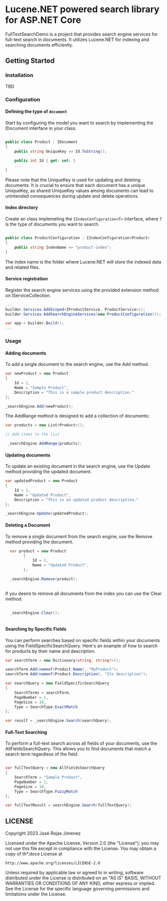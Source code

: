 # Lucene.NET powered search library for ASP.NET Core


FullTextSearchDemo is a project that provides search engine services for full-text search in documents. It utilizes Lucene.NET for indexing and searching documents efficiently.

## Getting Started

### Installation

TBD

### Configuration

#### Defining the type of ```document``` 

Start by configuring the model you want to search by implementing the IDocument interface in your class.

```csharp

public class Product : IDocument
{
    public string UniqueKey => Id.ToString();
    
    public int Id { get; set; }
    ...
}

```

Please note that the UniqueKey is used for updating and deleting documents. It is crucial to ensure that each document has a unique UniqueKey, as shared UniqueKey values among documents can lead to unintended consequences during update and delete operations.

#### Index directory

Create an class implemeting the `IIndexConfiguration<T>` interface, where `T` is the type of documents you want to search.

```csharp

public class ProductConfiguration : IIndexConfiguration<Product>
{
    public string IndexName => "product-index";
}

```

The index name is the folder where Lucene.NET will store the indexed data and related files.

#### Service registration

Register the search engine services using the provided extension method on IServiceCollection.

```csharp
...
builder.Services.AddScoped<IProductService, ProductService>();
builder.Services.AddSearchEngineServices(new ProductConfiguration());

var app = builder.Build();
...
```

### Usage

#### Adding documents

To add a single document to the search engine, use the Add method.

```csharp
var newProduct = new Product
{
    Id = 1,
    Name = "Sample Product",
    Description = "This is a sample product description."
};

_searchEngine.Add(newProduct);

```

The AddRange method is designed to add a collection of documents:

```csharp
var products = new List<Product>();

// Add items to the list

 _searchEngine.AddRange(products);

```

#### Updating documents

To update an existing document in the search engine, use the Update method providing the updated document.

```csharp
var updatedProduct = new Product
{
    Id = 1,
    Name = "Updated Product",
    Description = "This is an updated product description."
};

_searchEngine.Update(updatedProduct);
```


#### Deleting a Document

To remove a single document from the search engine, use the Remove method providing the document.

```csharp
  var product = new Product
        {
            Id = 1,
            Name = "Updated Product",
        };

  _searchEngine.Remove(product);
  
```

If you desire to remove all documents from the index you can use the Clear method.

```csharp
 
  _searchEngine.Clear();
  
```

#### Searching by Specific Fields
You can perform searches based on specific fields within your documents using the FieldSpecificSearchQuery. Here's an example of how to search for products by their name and description.

```csharp
var searchTerm = new Dictionary<string, string?>();

searchTerm.Add(nameof(Product.Name), "MyProduct");
searchTerm.Add(nameof(Product.Description), "Its description");

var searchQuery = new FieldSpecificSearchQuery
{
    SearchTerms = searchTerm,
    PageNumber = 1,
    PageSize = 10,
    Type = SearchType.ExactMatch
};

var result = _searchEngine.Search(searchQuery);

```

#### Full-Text Searching

To perform a full-text search across all fields of your documents, use the AllFieldsSearchQuery. This allows you to find documents that match a search term regardless of the field.

```csharp

var fullTextQuery = new AllFieldsSearchQuery
{
    SearchTerm = "Sample Product",
    PageNumber = 1,
    PageSize = 10,
    Type = SearchType.FuzzyMatch
};

var fullTextResult = searchEngine.Search(fullTextQuery);
```

## LICENSE

Copyright 2023 José Rojas Jimenez

Licensed under the Apache License, Version 2.0 (the "License");
you may not use this file except in compliance with the License.
You may obtain a copy of th*.doce License at

    http://www.apache.org/licenses/LICENSE-2.0

Unless required by applicable law or agreed to in writing, software
distributed under the License is distributed on an "AS IS" BASIS,
WITHOUT WARRANTIES OR CONDITIONS OF ANY KIND, either express or implied.
See the License for the specific language governing permissions and
limitations under the License.